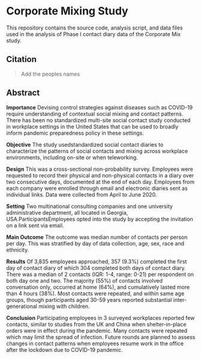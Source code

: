 # Corporate Mixing Study

This repository contains the source code, analysis script, and data files used in the analysis of Phase I contact diary data of the Corporate Mix study.

## Citation 
> Add the peoples names

## Abstract
<b>Importance</b>
Devising control strategies against diseases such as COVID-19 require understanding of contextual social mixing and contact patterns. There has been no standardized multi-site social contact study conducted in workplace settings in the United States that can be used to broadly inform pandemic preparedness policy in these settings.

<b>Objective</b>
The study usedstandardized social contact diaries to characterize the patterns of social contacts and mixing across workplace environments, including on-site or when teleworking.

<b>Design</b>
This was a cross-sectional non-probability survey. Employees were requested to record their physical and non-physical contacts in a diary over two consecutive days, documented at the end of each day. Employees from each company were enrolled through email and electronic diaries sent as individual links. Data were collected from April to June 2020.

<b>Setting</b>
Two multinational consulting companies and one university administrative department, all located in Georgia, USA.ParticipantsEmployees opted into the study by accepting the invitation on a link sent via email.

<b>Main Outcome</b>
The outcome was median number of contacts per person per day. This was stratified by day of data collection, age, sex, race and ethnicity.

<b>Results</b>
Of 3,835 employees approached, 357 (9.3%) completed the first day of contact diary of which 304 completed both days of contact diary. There was a median of 2 contacts (IQR: 1-4, range: 0-21) per respondent on both day one and two. The majority (55%) of contacts involved conversation only, occurred at home (64%), and cumulatively lasted more than 4 hours (38%). Most contacts were repeated, and within same age groups, though participants aged 30-59 years reported substantial inter-generational mixing with children.

<b>Conclusion</b>
Participating employees in 3 surveyed workplaces reported few contacts, similar to studies from the UK and China when shelter-in-place orders were in effect during the pandemic. Many contacts were repeated which may limit the spread of infection. Future rounds are planned to assess changes in contact patterns when employees resume work in the office after the lockdown due to COVID-19 pandemic.
